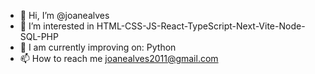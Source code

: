 - 👋 Hi, I’m @joanealves
- 👀 I’m interested in HTML-CSS-JS-React-TypeScript-Next-Vite-Node-SQL-PHP
- 🌱 I am currently improving on: Python 
- 📫 How to reach me joanealves2011@gmail.com 
